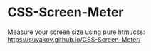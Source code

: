 # CSS-Screen-Meter

Measure your screen size using pure html/css: https://suvakov.github.io/CSS-Screen-Meter/
